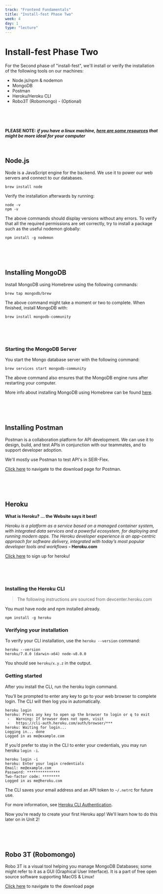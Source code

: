 ```yaml
---
track: "Frontend Fundamentals"
title: "Install-fest Phase Two"
week: 4
day: 1
type: "lecture"
---
```


# Install-fest Phase Two

For the Second phase of "install-fest", we'll install or verify the installation of the following tools on our machines:

- Node.js/npm & nodemon
- MongoDB
- Postman
- Heroku/Heroku CLI
- Robo3T (Robomongo) - (Optional)

<br>
<br>
<br>

**PLEASE NOTE:** ***if you have a linux machine, [here are some resources](/additional-resources/install-fest-linux) that might be more ideal for your computer***

<br>


## Node.js

Node is a JavaScript engine for the backend. We use it to power our web servers and connect to our databases.

`brew install node`

Verify the installation afterwards by running:

```shell
node -v
npm -v
```

The above commands should display versions without any errors. To verify that all the required permissions are set correctly, try to install a package such as the useful nodemon globally:

`npm install -g nodemon`

<br>
<br>
<br>


## Installing MongoDB
Install MongoDB using Homebrew using the following commands:

`brew tap mongodb/brew`

The above command might take a moment or two to complete. When finished, install MongoDB with:

`brew install mongodb-community`


<br>
<br>
<br>


### Starting the MongoDB Server
You start the Mongo database server with the following command:

`brew services start mongodb-community`

The above command also ensures that the MongoDB engine runs after restarting your computer.

More info about installing MongoDB using Homebrew can be found [here](https://github.com/mongodb/homebrew-brew).


<br>
<br>
<br>


## Installing Postman

Postman is a collaboration platform for API development. We can use it to design, build, and test APIs in conjunction with our teammates, and to support developer adoption.

We'll mostly use Postman to test API's in SEIR-Flex.

[Click here](https://www.postman.com/downloads/) to navigate to the download page for Postman.



<br>
<br>
<br>



## Heroku

**What is Heroku? ... the Website says it best!**

_Heroku is a platform as a service based on a managed container system, with integrated data services and a powerful ecosystem, for deploying and running modern apps. The Heroku developer experience is an app-centric approach for software delivery, integrated with today’s most popular developer tools and workflows_ **- Heroku.com**

[Click here](https://signup.heroku.com/t/platform?c=70130000000NZToAAO&gclid=EAIaIQobChMI1LzI6u6r6QIV8PfjBx0EFgqPEAAYASAAEgLo__D_BwE) to sign up for heroku!


<br>
<br>
<br>



### Installing the Heroku CLI
> The following instructions are sourced from devcenter.heroku.com

You must have node and npm installed already.

`npm install -g heroku`


### Verifying your installation
To verify your CLI installation, use the `heroku --version` command:

```shell
heroku --version
heroku/7.0.0 (darwin-x64) node-v8.0.0
```
You should see `heroku/x.y.z` in the output. 


### Getting started
After you install the CLI, run the heroku login command. 

You’ll be prompted to enter any key to go to your web browser to complete login. The CLI will then log you in automatically.

```shell
heroku login
heroku: Press any key to open up the browser to login or q to exit
 ›   Warning: If browser does not open, visit
 ›   https://cli-auth.heroku.com/auth/browser/***
heroku: Waiting for login...
Logging in... done
Logged in as me@example.com
```

If you’d prefer to stay in the CLI to enter your credentials, you may run heroku `login -i`.

```shell
heroku login -i
heroku: Enter your login credentials
Email: me@example.com
Password: ***************
Two-factor code: ********
Logged in as me@heroku.com
```

The CLI saves your email address and an API token to `~/.netr`c for future use. 

For more information, see [Heroku CLI Authentication](https://devcenter.heroku.com/articles/authentication).

Now you’re ready to create your first Heroku app! We'll learn how to do this later on in Unit 2!


<br>
<br>
<br>


## Robo 3T (Robomongo)

 Robo 3T is a visual tool helping you manage MongoDB Databases; some might refer to it as a GUI (Graphical User Interface). It is a part of free open source software supporting MacOS & Linux!

[Click here](https://robomongo.org/download) to navigate to the download page

